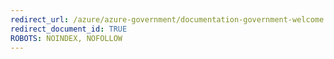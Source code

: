 ```yaml
---
redirect_url: /azure/azure-government/documentation-government-welcome
redirect_document_id: TRUE 
ROBOTS: NOINDEX, NOFOLLOW
---
```

